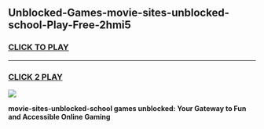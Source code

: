 
## Unblocked-Games-movie-sites-unblocked-school-Play-Free-2hmi5
<h3>
<a href="https://premium76.site?title=movie-sites-unblocked-school&ref=19M">CLICK TO PLAY</a></h3>
<hr>

<h3>
<a href="https://premium76.site?title=movie-sites-unblocked-school&ref=19M">CLICK 2 PLAY</a>
  
</h3>

<a href="https://premium76.site?title=movie-sites-unblocked-school&ref=19M"><img src="https://clearcache.store/games.png"></a>


**movie-sites-unblocked-school games unblocked: Your Gateway to Fun and Accessible Online Gaming**
